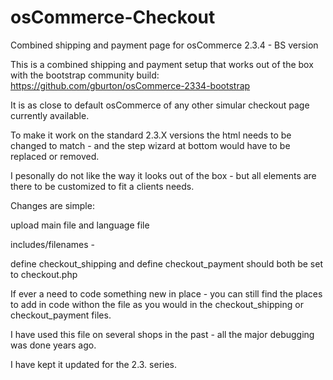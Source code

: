 # osCommerce-Checkout
Combined shipping and payment page for osCommerce 2.3.4 - BS version

This is a combined shipping and payment setup that works out of the box with the bootstrap community build: https://github.com/gburton/osCommerce-2334-bootstrap

It is as close to default osCommerce of any other simular checkout page currently available.

To make it work on the standard 2.3.X versions the html needs to be changed to match - and the step wizard at bottom would have to be replaced or removed.

I pesonally do not like the way it looks out of the box - but all elements are there to be customized to fit a clients needs.

Changes are simple:

upload main file and language file

includes/filenames -

define checkout_shipping and define checkout_payment should both be set to checkout.php

If ever a need to code something new in place - you can still find the places to add in code withon the file as you would in the checkout_shipping or checkout_payment files.

I have used this file on several shops in the past - all the major debugging was done years ago.

I have kept it updated for the 2.3. series.
